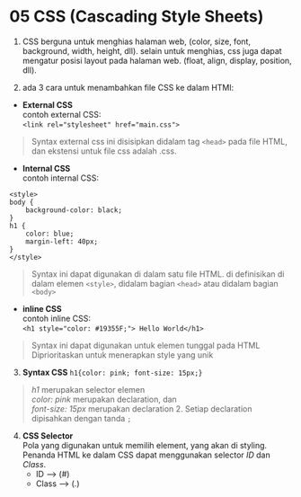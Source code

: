 # 05 CSS (Cascading Style Sheets)

1. CSS berguna untuk menghias halaman web, (color, size, font, background, width, height, dll). selain untuk menghias, css juga dapat mengatur posisi layout pada halaman web. (float, align, display, position, dll).

2. ada 3 cara untuk menambahkan file CSS ke dalam HTMl:
- **External CSS**<br>
    contoh external CSS:<br>
    `<link rel="stylesheet" href="main.css">`<br>
>Syntax external css ini disisipkan didalam tag `<head>` pada file HTML, dan ekstensi untuk file css adalah .css.
- **Internal CSS**<br>
contoh internal CSS:<br>
```
<style>
body {
    background-color: black;
}
h1 {
    color: blue;
    margin-left: 40px;
}
</style>
```
>Syntax ini dapat digunakan di dalam satu file HTML. di definisikan di dalam elemen `<style>`, didalam bagian `<head>` atau didalam bagian `<body>`
      
- **inline CSS**<br>
  contoh inline CSS:<br>
  `<h1 style="color: #19355F;"> Hello World</h1>`
>Syntax ini dapat digunakan untuk elemen tunggal pada HTML<br>
>Diprioritaskan untuk menerapkan style yang unik

3. **Syntax CSS** `h1{color: pink; font-size: 15px;}`<br>
  >*h1* merupakan selector elemen <br>
  >*color: pink* merupakan declaration, dan<br>
  >*font-size: 15px* merupakan declaration 2. Setiap declaration dipisahkan dengan tanda `;`
  
4. **CSS Selector**<br>
   Pola yang digunakan untuk memilih element, yang akan di styling. Penanda HTML ke dalam CSS dapat menggunakan selector *ID* dan *Class*.
   - ID --> (#)
   - Class --> (.)
